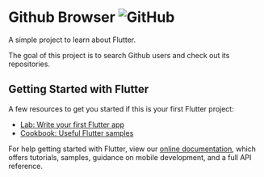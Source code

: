 # Github Browser ![GitHub](https://img.shields.io/github/license/Felipe31/githubbrowser?style=plastic)

A simple project to learn about Flutter.

The goal of this project is to search Github users and check out its repositories.

## Getting Started with Flutter

A few resources to get you started if this is your first Flutter project:

- [Lab: Write your first Flutter app](https://flutter.dev/docs/get-started/codelab)
- [Cookbook: Useful Flutter samples](https://flutter.dev/docs/cookbook)

For help getting started with Flutter, view our
[online documentation](https://flutter.dev/docs), which offers tutorials,
samples, guidance on mobile development, and a full API reference.
